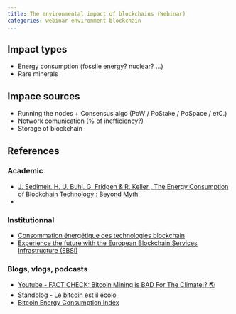 ```yaml
---
title: The environmental impact of blockchains (Webinar)
categories: webinar environment blockchain
...
```


## Impact types

* Energy consumption (fossile energy? nuclear? ...)
* Rare minerals

## Impace sources

* Running the nodes + Consensus algo (PoW / PoStake / PoSpace / etC.)
* Network comunication (% of inefficiency?)
* Storage of blockchain

## References

### Academic

* [J. Sedlmeir, H. U. Buhl, G. Fridgen & R. Keller , The Energy Consumption of Blockchain Technology \: Beyond Myth](https://link.springer.com/article/10.1007/s12599-020-00656-x)
* [](https://www.sciencedirect.com/science/article/abs/pii/S1364032120308819)

### Institutionnal

* [Consommation énergétique des technologies blockchain](https://ecoinfo.cnrs.fr/2020/02/11/consommation-energetique-des-technologies-blockchain/)
* [Experience the future with the European Blockchain Services Infrastructure (EBSI)](https://ec.europa.eu/cefdigital/wiki/display/CEFDIGITAL/ebsi)

### Blogs, vlogs, podcasts

* [Youtube - FACT CHECK: Bitcoin Mining is BAD For The Climate!? 🌎](https://www.youtube.com/watch?v=DidAwxWaDKI)
* [Standblog - Le bitcoin est il écolo](https://standblog.org/blog/post/2021/04/26/Le-Bitcoin-est-il-ecolo)
* [Bitcoin Energy Consumption Index](https://digiconomist.net/bitcoin-energy-consumption)
